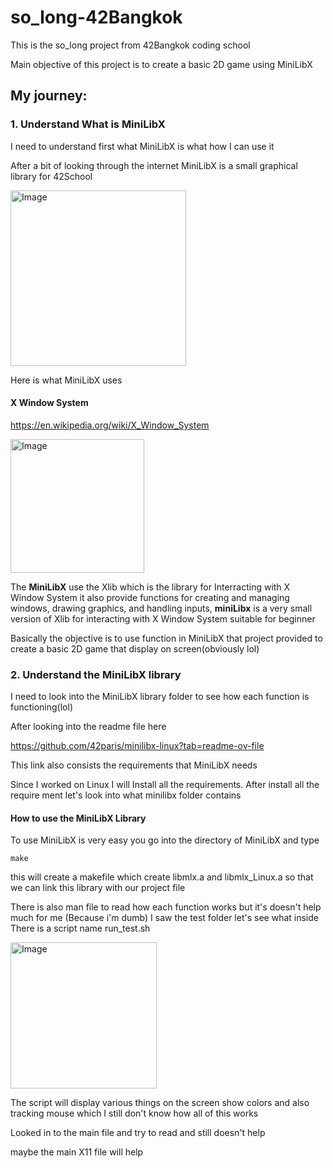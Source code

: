 # so_long-42Bangkok
This is the so_long project from 42Bangkok coding school

Main objective of this project is to create a basic 2D game 
using MiniLibX

## My journey:

### 1. Understand What is **MiniLibX**

I need to understand first what MiniLibX is what how I can use it

After a bit of looking through the internet
MiniLibX is a small graphical library for 42School

<img width="281" alt="Image" src="https://github.com/user-attachments/assets/359bc99c-b1bb-4e2b-9dbf-ed811f0e2979" />

Here is what MiniLibX uses 

  #### X Window System
https://en.wikipedia.org/wiki/X_Window_System

<img width="214" alt="Image" src="https://github.com/user-attachments/assets/d2f00268-658d-4241-835a-dbddfe91bf0b" />

The **MiniLibX** use the Xlib which is the library for Interracting with X Window System
it also provide functions for creating and managing windows, drawing graphics, and handling inputs, 
**miniLibx** is a very small version of Xlib for interacting with X Window System suitable for beginner


Basically the objective is to use function in MiniLibX that project provided to create a basic 2D game that display on screen(obviously lol)

### 2. Understand the **MiniLibX** library

I need to look into the MiniLibX library folder to see how each function is functioning(lol)

After looking into the readme file here

https://github.com/42paris/minilibx-linux?tab=readme-ov-file

This link also consists the requirements that MiniLibX needs

Since I worked on Linux I will Install all the requirements.
After install all the require ment let's look into what minilibx folder contains

#### How to use the MiniLibX Library
To use MiniLibX is very easy you go into the directory of MiniLibX and type

    make

this will create a makefile which create libmlx.a and libmlx_Linux.a so that we can link this library with our project file 

There is also man file to read how each function works but  it's doesn't help much for me 
(Because i'm dumb)
  I saw the test folder let's see what inside
There is a script name run_test.sh 

<img width="234" alt="Image" src="https://github.com/user-attachments/assets/21d95d7a-e268-4042-8ae3-61b9e80bea1d" />

The script will display various things on the screen show colors and also tracking mouse
which I still don't know how all of this works

Looked in to the main file and try to read and still doesn't help

maybe the main X11 file will help

